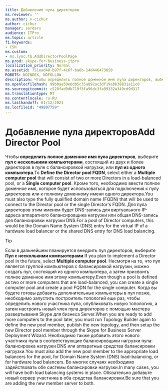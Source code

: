 ```yaml
---
title: Добавление пула директоров
ms.reviewer: ''
ms.author: v-cichur
author: cichur
manager: serdars
audience: ITPro
ms.topic: article
f1.keywords:
- CSH
ms.custom:
- ms.lync.tb.AddDirectorPoolPage
ms.prod: skype-for-business-itpro
localization_priority: Normal
ms.assetid: 751ead48-b97f-4c6f-ba6b-14d446473658
ROBOTS: NOINDEX, NOFOLLOW
description: Чтобы определить полное доменное имя пула директоров, выберите пул с несколькими компьютерами, состоящий из двух и более директоров в пуле с балансировкой нагрузки, или пул из одного компьютера. Кроме того, необходимо ввести полное доменное имя, которое будет использоваться для подключения к пулу директоров или к полному доменному имени одного директора. Для пула директоров этим именем будет DNS-запись для виртуального IP-адреса аппаратного балансировщика нагрузки или общая DNS-запись для балансировки нагрузки DNS.
ms.openlocfilehash: 99b0aa59e6db5c35a892ac3df19abb38831a11c0
ms.sourcegitcommit: c528fad9db719f3fa96dc3fa99332a349cd9d317
ms.translationtype: MT
ms.contentlocale: ru-RU
ms.lasthandoff: 01/12/2021
ms.locfileid: "49807759"
---
```

# <a name="add-director-pool"></a><span data-ttu-id="94d8c-105">Добавление пула директоров</span><span class="sxs-lookup"><span data-stu-id="94d8c-105">Add Director Pool</span></span>
 
<span data-ttu-id="94d8c-106">Чтобы **определить полное доменное имя пула директоров**, выберите **пул с несколькими компьютерами**, состоящий из двух и более директоров в пуле с балансировкой нагрузки, или **пул из одного компьютера**.</span><span class="sxs-lookup"><span data-stu-id="94d8c-106">To **Define the Director pool FQDN**, select either a **Multiple computer pool** that will consist of two or more Directors in a load-balanced pool, or a **Single computer pool**.</span></span> <span data-ttu-id="94d8c-107">Кроме того, необходимо ввести полное доменное имя, которое будет использоваться для подключения к пулу директоров или к полному доменному имени одного директора.</span><span class="sxs-lookup"><span data-stu-id="94d8c-107">You must also type the fully qualified domain name (FQDN) that will be used to connect to the Director pool or the single Director's FQDN.</span></span> <span data-ttu-id="94d8c-108">Для пула директоров этим именем будет DNS-запись для виртуального IP-адреса аппаратного балансировщика нагрузки или общая DNS-запись для балансировки нагрузки DNS.</span><span class="sxs-lookup"><span data-stu-id="94d8c-108">For a pool of Director computers, this would be the Domain Name System (DNS) entry for the virtual IP of a hardware load balancer or the shared DNS entry for DNS load balancing.</span></span>
  
> [!TIP]
> <span data-ttu-id="94d8c-109">Если в дальнейшем планируется внедрить пул директоров, выберите **Пул с несколькими компьютерами**.</span><span class="sxs-lookup"><span data-stu-id="94d8c-109">If you plan to implement a Director pool in the future, select **Multiple computer pool**.</span></span> <span data-ttu-id="94d8c-110">Несмотря на то, что пул является группой компьютеров с балансировкой нагрузки, можно создать пул, состоящий из одного компьютера, а затем присвоить полное доменное имя этому компьютеру.</span><span class="sxs-lookup"><span data-stu-id="94d8c-110">Even though a pool is defined as two or more computers that are load-balanced, you can create a single computer pool and create a pool FQDN for the single computer.</span></span> <span data-ttu-id="94d8c-111">Когда вы будете готовы добавить дополнительные компьютеры в пул позже, необходимо запустить построитель топологий еще раз, чтобы определить нового участника пула, опубликовать новую топологию, а затем настроить новый член пула директоров с помощью мастера развертывания Skype для бизнеса Server.</span><span class="sxs-lookup"><span data-stu-id="94d8c-111">When you are ready to add more computers to the pool later, you must run Topology Builder again to define the new pool member, publish the new topology, and then setup the new Director pool member through the Skype for Business Server Deployment Wizard.</span></span> <span data-ttu-id="94d8c-112">Необходимо также добавить этого нового участника пула в соответствующие балансировщики нагрузки пула: балансировка нагрузки DNS или аппаратные средства балансировки нагрузки.</span><span class="sxs-lookup"><span data-stu-id="94d8c-112">You must also add the new pool member to the appropriate load balancers for the pool, for Domain Name System (DNS) load-balancing, or for hardware load balancers.</span></span> <span data-ttu-id="94d8c-113">Во многих случаях необходимо задействовать обе системы балансировки нагрузки.</span><span class="sxs-lookup"><span data-stu-id="94d8c-113">In many cases, you will have both load balancing systems in place.</span></span> <span data-ttu-id="94d8c-114">Обязательно добавьте новый сервер участника в оба средства балансировки.</span><span class="sxs-lookup"><span data-stu-id="94d8c-114">Be sure that you are adding the new member server to both.</span></span> 
  

